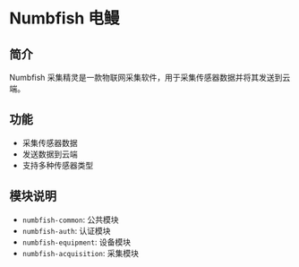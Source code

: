 # Numbfish 电鳗

## 简介

Numbfish 采集精灵是一款物联网采集软件，用于采集传感器数据并将其发送到云端。

## 功能

- 采集传感器数据
- 发送数据到云端
- 支持多种传感器类型

## 模块说明

- `numbfish-common`: 公共模块
- `numbfish-auth`: 认证模块
- `numbfish-equipment`: 设备模块
- `numbfish-acquisition`: 采集模块